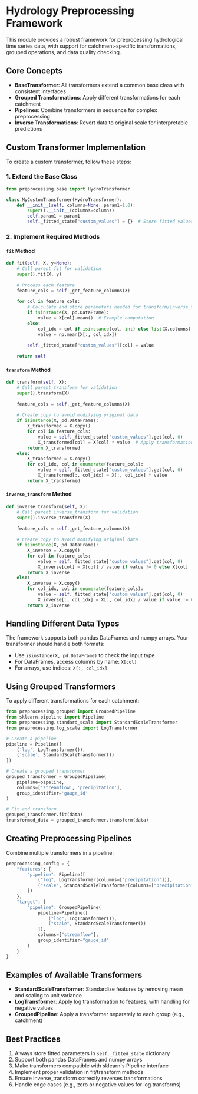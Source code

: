 # Hydrology Preprocessing Framework

This module provides a robust framework for preprocessing hydrological time series data, with support for catchment-specific transformations, grouped operations, and data quality checking.

## Core Concepts

- **BaseTransformer**: All transformers extend a common base class with consistent interfaces
- **Grouped Transformations**: Apply different transformations for each catchment
- **Pipelines**: Combine transformers in sequence for complex preprocessing
- **Inverse Transformations**: Revert data to original scale for interpretable predictions

## Custom Transformer Implementation

To create a custom transformer, follow these steps:

### 1. Extend the Base Class

```python
from preprocessing.base import HydroTransformer

class MyCustomTransformer(HydroTransformer):
    def __init__(self, columns=None, param1=1.0):
        super().__init__(columns=columns)
        self.param1 = param1
        self._fitted_state["custom_values"] = {}  # Store fitted values here
```

### 2. Implement Required Methods

#### `fit` Method

```python
def fit(self, X, y=None):
    # Call parent fit for validation
    super().fit(X, y)
    
    # Process each feature
    feature_cols = self._get_feature_columns(X)
    
    for col in feature_cols:
        # Calculate and store parameters needed for transform/inverse_transform
        if isinstance(X, pd.DataFrame):
            value = X[col].mean()  # Example computation
        else:
            col_idx = col if isinstance(col, int) else list(X.columns).index(col)
            value = np.mean(X[:, col_idx])
            
        self._fitted_state["custom_values"][col] = value
        
    return self
```

#### `transform` Method

```python
def transform(self, X):
    # Call parent transform for validation
    super().transform(X)
    
    feature_cols = self._get_feature_columns(X)
    
    # Create copy to avoid modifying original data
    if isinstance(X, pd.DataFrame):
        X_transformed = X.copy()
        for col in feature_cols:
            value = self._fitted_state["custom_values"].get(col, 0)
            X_transformed[col] = X[col] * value  # Apply transformation
        return X_transformed
    else:
        X_transformed = X.copy()
        for col_idx, col in enumerate(feature_cols):
            value = self._fitted_state["custom_values"].get(col, 0)
            X_transformed[:, col_idx] = X[:, col_idx] * value
        return X_transformed
```

#### `inverse_transform` Method

```python
def inverse_transform(self, X):
    # Call parent inverse_transform for validation
    super().inverse_transform(X)
    
    feature_cols = self._get_feature_columns(X)
    
    # Create copy to avoid modifying original data
    if isinstance(X, pd.DataFrame):
        X_inverse = X.copy()
        for col in feature_cols:
            value = self._fitted_state["custom_values"].get(col, 0)
            X_inverse[col] = X[col] / value if value != 0 else X[col]
        return X_inverse
    else:
        X_inverse = X.copy()
        for col_idx, col in enumerate(feature_cols):
            value = self._fitted_state["custom_values"].get(col, 0) 
            X_inverse[:, col_idx] = X[:, col_idx] / value if value != 0 else X[:, col_idx]
        return X_inverse
```

## Handling Different Data Types

The framework supports both pandas DataFrames and numpy arrays. Your transformer should handle both formats:

- Use `isinstance(X, pd.DataFrame)` to check the input type
- For DataFrames, access columns by name: `X[col]`
- For arrays, use indices: `X[:, col_idx]`

## Using Grouped Transformers

To apply different transformations for each catchment:

```python
from preprocessing.grouped import GroupedPipeline
from sklearn.pipeline import Pipeline
from preprocessing.standard_scale import StandardScaleTransformer
from preprocessing.log_scale import LogTransformer

# Create a pipeline
pipeline = Pipeline([
    ('log', LogTransformer()),
    ('scale', StandardScaleTransformer())
])

# Create a grouped transformer
grouped_transformer = GroupedPipeline(
    pipeline=pipeline,
    columns=['streamflow', 'precipitation'],
    group_identifier='gauge_id'
)

# Fit and transform
grouped_transformer.fit(data)
transformed_data = grouped_transformer.transform(data)
```

## Creating Preprocessing Pipelines

Combine multiple transformers in a pipeline:

```python
preprocessing_config = {
    "features": {
        "pipeline": Pipeline([
            ("log", LogTransformer(columns=["precipitation"])),
            ("scale", StandardScaleTransformer(columns=["precipitation", "temperature"]))
        ])
    },
    "target": {
        "pipeline": GroupedPipeline(
            pipeline=Pipeline([
                ("log", LogTransformer()),
                ("scale", StandardScaleTransformer())
            ]),
            columns=["streamflow"],
            group_identifier="gauge_id"
        )
    }
}
```

## Examples of Available Transformers

- **StandardScaleTransformer**: Standardize features by removing mean and scaling to unit variance
- **LogTransformer**: Apply log transformation to features, with handling for negative values
- **GroupedPipeline**: Apply a transformer separately to each group (e.g., catchment)

## Best Practices

1. Always store fitted parameters in `self._fitted_state` dictionary
2. Support both pandas DataFrames and numpy arrays
3. Make transformers compatible with sklearn's Pipeline interface
4. Implement proper validation in fit/transform methods
5. Ensure inverse_transform correctly reverses transformations
6. Handle edge cases (e.g., zero or negative values for log transforms)
